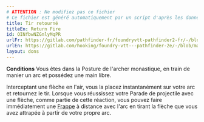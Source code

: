 ```yaml
---
# ATTENTION : Ne modifiez pas ce fichier
# Ce fichier est généré automatiquement par un script d'après les données du module Foundry VTT officiel et de sa traduction
title: Tir retourné
titleEn: Return Fire
id: OINfbwNZGnlyMqPR
urlFr: https://gitlab.com/pathfinder-fr/foundryvtt-pathfinder2-fr/-/blob/master/data/feats/OINfbwNZGnlyMqPR.htm
urlEn: https://gitlab.com/hooking/foundry-vtt---pathfinder-2e/-/blob/master/packs/data/feats.db/return-fire.json
layout: dons
---
```

**Conditions** Vous êtes dans la Posture de l'archer monastique, en train de manier un arc et possédez une main libre.

Interceptant une flèche en l'air, vous la placez instantanément sur votre arc et retournez le tir. Lorsque vous réussissez votre Parade de projectile avec une flèche, comme partie de cette réaction, vous pouvez faire immédiatement une [Frappe](../actions/frapper.md) à distance avec l'arc en tirant la flèche que vous avez attrapée à partir de votre propre arc.
